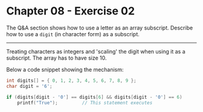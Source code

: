 # Chapter 08 - Exercise 02

The Q&A section shows how to use a letter as an array subscript.  Describe how to
use a `digit` (in character form) as a subscript.


---

Treating characters as integers and 'scaling' the digit when using it as a
subscript. The array has to have size 10.

Below a code snippet showing the mechanism: 

```C
int digits[] = { 0, 1, 2, 3, 4, 5, 6, 7, 8, 9 };
char digit = '6';

if (digits[digit - '0'] == digits[6] && digits[digit - '0'] == 6)
    printf("True");         // This statement executes
```
